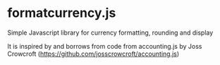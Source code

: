 formatcurrency.js
=================

Simple Javascript library for currency formatting, rounding and display

It is inspired by and borrows from code from accounting.js by Joss Crowcroft (https://github.com/josscrowcroft/accounting.js)

